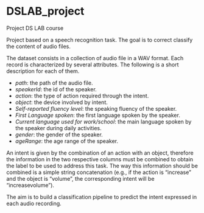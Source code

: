 # DSLAB_project
Project DS LAB course

Project based on a speech recognition task. The goal is to correct classify the content of audio files.


The dataset consists in a collection of audio file in a WAV format. Each record is characterized by several
attributes. The following is a short description for each of them.


* *path*: the path of the audio file.
* *speakerId*: the id of the speaker.
* *action*: the type of action required through the intent.
* *object*: the device involved by intent.
* *Self-reported fluency level*: the speaking fluency of the speaker.
* *First Language spoken*: the first language spoken by the speaker.
* *Current language used for work/school*: the main language spoken by the speaker during daily activities.
* *gender*: the gender of the speaker.
* *ageRange*: the age range of the speaker.


An intent is given by the combination of an action with an object, therefore the information in the two
respective columns must be combined to obtain the label to be used to address this task. The way this
information should be combined is a simple string concatenation (e.g., if the action is “increase” and the
object is “volume”, the corresponding intent will be “increasevolume”).


The aim is to build a classification pipeline to predict the intent expressed in each audio recording.
